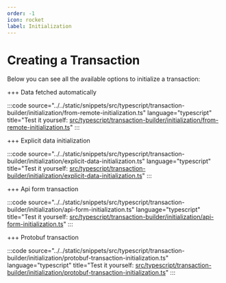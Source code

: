 ```yaml
---
order: -1
icon: rocket
label: Initialization
---
```


# Creating a Transaction

Below you can see all the available options to initialize a transaction:

+++ Data fetched automatically

:::code source="../../static/snippets/src/typescript/transaction-builder/initialization/from-remote-initialization.ts" language="typescript" title="Test it yourself: [src/typescript/transaction-builder/initialization/from-remote-initialization.ts](https://stackblitz.com/github/openhive-network/wax-doc-snippets?file=src%2Ftypescript%2Ftransaction-builder%2Finitialization%2Ffrom-remote-initialization.ts&startScript=test-tb-initialization-from-remote-initialization)" :::


+++ Explicit data initialization

:::code source="../../static/snippets/src/typescript/transaction-builder/initialization/explicit-data-initialization.ts" language="typescript" title="Test it yourself: [src/typescript/transaction-builder/initialization/explicit-data-initialization.ts](https://stackblitz.com/github/openhive-network/wax-doc-snippets?file=src%2Ftypescript%2Ftransaction-builder%2Finitialization%2Fexplicit-data-initialization.ts&startScript=test-tb-initialization-explicit-data-initialization)" :::

+++ Api form transaction

:::code source="../../static/snippets/src/typescript/transaction-builder/initialization/api-form-initialization.ts" language="typescript" title="Test it yourself: [src/typescript/transaction-builder/initialization/api-form-initialization.ts](https://stackblitz.com/github/openhive-network/wax-doc-snippets?file=src%2Ftypescript%2Ftransaction-builder%2Finitialization%2Fapi-form-initialization.ts&startScript=test-tb-initialization-api-form-initialization)" :::

+++ Protobuf transaction

:::code source="../../static/snippets/src/typescript/transaction-builder/initialization/protobuf-transaction-initialization.ts" language="typescript" title="Test it yourself: [src/typescript/transaction-builder/initialization/protobuf-transaction-initialization.ts](https://stackblitz.com/github/openhive-network/wax-doc-snippets?file=src%2Ftypescript%2Ftransaction-builder%2Finitialization%2Fprotobuf-transaction-initialization.ts&startScript=test-tb-initialization-protobuf-transaction-initialization)" :::
